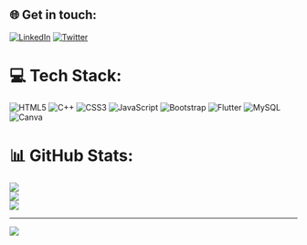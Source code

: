 ## 🌐 Get in touch:
[![LinkedIn](https://img.shields.io/badge/LinkedIn-%230077B5.svg?logo=linkedin&logoColor=white)](https://www.linkedin.com/in/abdelilah-dahdahi-b6a4b4207/) [![Twitter](https://img.shields.io/badge/Twitter-%231DA1F2.svg?logo=Twitter&logoColor=white)](https://twitter.com/@iamDahdahi) 

# 💻 Tech Stack:
![HTML5](https://img.shields.io/badge/html5-%23E34F26.svg?style=for-the-badge&logo=html5&logoColor=white) ![C++](https://img.shields.io/badge/c++-%2300599C.svg?style=for-the-badge&logo=c%2B%2B&logoColor=white) ![CSS3](https://img.shields.io/badge/css3-%231572B6.svg?style=for-the-badge&logo=css3&logoColor=white) ![JavaScript](https://img.shields.io/badge/javascript-%23323330.svg?style=for-the-badge&logo=javascript&logoColor=%23F7DF1E) ![Bootstrap](https://img.shields.io/badge/bootstrap-%23563D7C.svg?style=for-the-badge&logo=bootstrap&logoColor=white) ![Flutter](https://img.shields.io/badge/Flutter-%2302569B.svg?style=for-the-badge&logo=Flutter&logoColor=white) ![MySQL](https://img.shields.io/badge/mysql-%2300f.svg?style=for-the-badge&logo=mysql&logoColor=white) ![Canva](https://img.shields.io/badge/Canva-%2300C4CC.svg?style=for-the-badge&logo=Canva&logoColor=white)
# 📊 GitHub Stats:
![](https://github-readme-stats.vercel.app/api?username=abdelilahdahdahi&theme=dark&hide_border=true&include_all_commits=false&count_private=false)<br/>
![](https://github-readme-streak-stats.herokuapp.com/?user=abdelilahdahdahi&theme=dark&hide_border=true)<br/>
![](https://github-readme-stats.vercel.app/api/top-langs/?username=abdelilahdahdahi&theme=dark&hide_border=true&include_all_commits=false&count_private=false&layout=compact)

---
[![](https://visitcount.itsvg.in/api?id=abdelilahdahdahi&icon=0&color=0)](https://visitcount.itsvg.in)

<!-- Proudly created with GPRM ( https://gprm.itsvg.in ) -->
